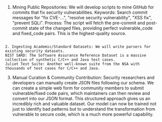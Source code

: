 1. Mining Public Repositories: We will develop scripts to mine GitHub for commits that fix security vulnerabilities.
Keywords: Search commit messages for "fix CVE-...", "resolve security vulnerability", "XSS fix", "prevent SQLi".
Process: The script will fetch the pre-commit and post-commit state of the changed files, providing perfect vulnerable_code and fixed_code pairs. This is the highest-quality source.
~~~~~~~~~~~~~~~~~~~~~~~~~~~~~~~~~~~

2. Ingesting Academic/Standard Datasets: We will write parsers for existing security datasets.
NIST SARD: The Software Assurance Reference Dataset is a massive collection of synthetic C/C++ and Java test cases.
Juliet Test Suite: Another well-known suite from the NSA with thousands of test cases for C/C++ and Java.

~~~~~~~~~~~~~~~~~~~~~~~~~~~~~~~~~~~
3. Manual Curation & Community Contribution:
Security researchers and developers can manually create JSON files following our schema.
We can create a simple web form for community members to submit vulnerable/fixed code pairs, which maintainers can then review and convert into our JSON format.
This structured approach gives us an incredibly rich and valuable dataset. Our model can now be trained not just to identify bad patterns but to understand the transformation from vulnerable to secure code, which is a much more powerful capability.

